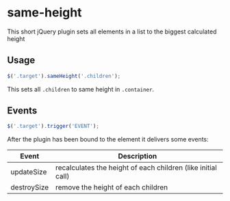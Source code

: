 # same-height
This short jQuery plugin sets all elements in a list to the biggest calculated height

## Usage
```javascript
$('.target').sameHeight('.children');
```
This sets all `.children` to same height in `.container`.

## Events
```javascript
$('.target').trigger('EVENT');
```

After the plugin has been bound to the element it delivers some events:

| Event | Description |
|-------------|-------------|
|updateSize |recalculates the height of each children (like initial call)|
|destroySize |remove the height of each children|
